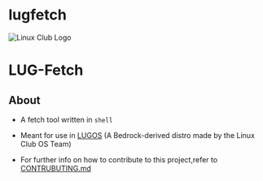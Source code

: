 # lugfetch
<img title="" src="https://i.imgur.com/Kq4ER0L.png" alt="Linux Club Logo" data-align="center">

# LUG-Fetch

## About

- A fetch tool written in `shell`

- Meant for use in [LUGOS](https://github.com/lugvitc/LUG_custom_distro) (A Bedrock-derived distro made by the Linux Club OS Team)

- For further info on how to contribute to this project,refer to [CONTRUBUTING.md](CONTRIBUTING.md)
